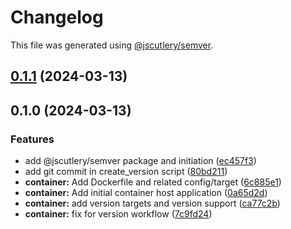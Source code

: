 # Changelog

This file was generated using [@jscutlery/semver](https://github.com/jscutlery/semver).

## [0.1.1](/jdwillmsen/jdw/compare/container-0.1.0...container-0.1.1) (2024-03-13)

## 0.1.0 (2024-03-13)


### Features

* add @jscutlery/semver package and initiation ([ec457f3](/jdwillmsen/jdw/commit/ec457f35a7881226ca2c7ad13abaf6a0c4c16c4f))
* add git commit in create_version script ([80bd211](/jdwillmsen/jdw/commit/80bd211f98f196fdd09f58c88734a13e5ec3b9ee))
* **container:** Add Dockerfile and related config/target ([6c885e1](/jdwillmsen/jdw/commit/6c885e13bf25f3e6adb54838011f3bb9275c693f))
* **container:** Add initial container host application ([0a65d2d](/jdwillmsen/jdw/commit/0a65d2da0813beddb63f01a28e0f0efd0b5812b5))
* **container:** add version targets and version support ([ca77c2b](/jdwillmsen/jdw/commit/ca77c2b4f5c2cb4b574d28bbfd74d95dfcfae8bc))
* **container:** fix for version workflow ([7c9fd24](/jdwillmsen/jdw/commit/7c9fd244e6170dfb90099c37d050a6901a1f5020))
